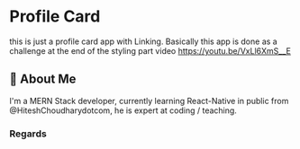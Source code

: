 
# Profile Card
this is just a profile card app with Linking. Basically this app is done as a challenge at the end of the styling part video https://youtu.be/VxLl6XmS__E



## 🚀 About Me
I'm a MERN Stack developer, currently learning React-Native in public from @HiteshChoudharydotcom, he is expert at coding / teaching.

### Regards
